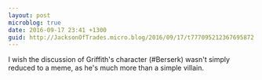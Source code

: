 ```yaml
---
layout: post
microblog: true
date: 2016-09-17 23:41 +1300
guid: http://JacksonOfTrades.micro.blog/2016/09/17/t777095212367695872.html
---
```

I wish the discussion of Griffith's character (#Berserk) wasn't simply reduced to a meme, as he's much more than a simple villain.
